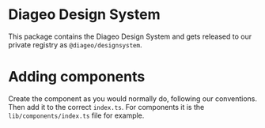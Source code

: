 # Diageo Design System

This package contains the Diageo Design System and gets released to our private registry as `@diageo/designsystem`.

# Adding components

Create the component as you would normally do, following our conventions. Then add it to the correct `index.ts`. For components it is the `lib/components/index.ts` file for example.
